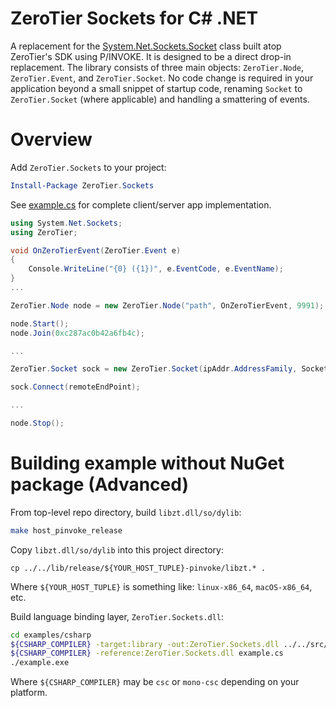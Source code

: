 ZeroTier Sockets for C# .NET
=====

A replacement for the [System.Net.Sockets.Socket](https://docs.microsoft.com/en-us/dotnet/api/system.net.sockets.socket) class built atop ZeroTier's SDK using P/INVOKE. It is designed to be a direct drop-in replacement. The library consists of three main objects: `ZeroTier.Node`, `ZeroTier.Event`, and `ZeroTier.Socket`. No code change is required in your application beyond a small snippet of startup code, renaming `Socket` to `ZeroTier.Socket` (where applicable) and handling a smattering of events.

# Overview

Add `ZeroTier.Sockets` to your project: 
```powershell
Install-Package ZeroTier.Sockets
```

See [example.cs](./example.cs) for complete client/server app implementation.

```csharp
using System.Net.Sockets;
using ZeroTier;

void OnZeroTierEvent(ZeroTier.Event e)
{
	Console.WriteLine("{0} ({1})", e.EventCode, e.EventName);
}
...

ZeroTier.Node node = new ZeroTier.Node("path", OnZeroTierEvent, 9991);     	

node.Start();	
node.Join(0xc287ac0b42a6fb4c);

...

ZeroTier.Socket sock = new ZeroTier.Socket(ipAddr.AddressFamily, SocketType.Stream, ProtocolType.Tcp);

sock.Connect(remoteEndPoint);

...

node.Stop();
```

# Building example without NuGet package (Advanced)

From top-level repo directory, build `libzt.dll/so/dylib`:

```bash
make host_pinvoke_release
```

Copy `libzt.dll/so/dylib` into this project directory:

```
cp ../../lib/release/${YOUR_HOST_TUPLE}-pinvoke/libzt.* .
```
Where `${YOUR_HOST_TUPLE}` is something like: `linux-x86_64`, `macOS-x86_64`, etc.

Build language binding layer, `ZeroTier.Sockets.dll`:

```bash
cd examples/csharp
${CSHARP_COMPILER} -target:library -out:ZeroTier.Sockets.dll ../../src/bindings/csharp/*.cs
${CSHARP_COMPILER} -reference:ZeroTier.Sockets.dll example.cs
./example.exe
```
Where `${CSHARP_COMPILER}` may be `csc` or `mono-csc` depending on your platform.
